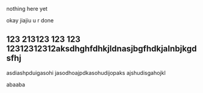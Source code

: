 nothing here yet

okay jiajiu u r done
## 123 213123 123 123 12312312312aksdhghfdhkjldnasjbgfhdkjalnbjkgdsfhj
asdiashpduigasohi
jasodhoajpdkasohudijopaks
ajshudisgahojkl

abaaba